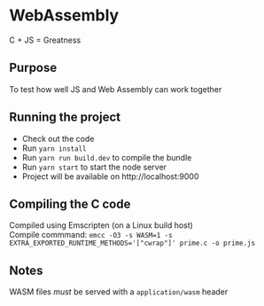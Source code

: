 # WebAssembly
C + JS = Greatness

## Purpose
To test how well JS and Web Assembly can work together

## Running the project
 - Check out the code
 - Run `yarn install`
 - Run `yarn run build.dev` to compile the bundle
 - Run `yarn start` to start the node server
 - Project will be available on http://localhost:9000

## Compiling the C code
Compiled using Emscripten (on a Linux build host)  
Compile commmand: `emcc -O3 -s WASM=1 -s EXTRA_EXPORTED_RUNTIME_METHODS='["cwrap"]' prime.c -o prime.js`

## Notes
WASM files _must_ be served with a `application/wasm` header
